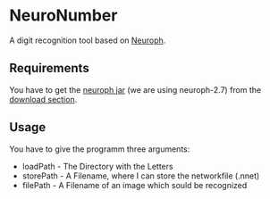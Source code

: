 NeuroNumber
===========

A digit recognition tool based on [Neuroph](http://neuroph.sourceforge.net/).

Requirements
------------
You have to get the [neuroph jar](http://sourceforge.net/projects/neuroph/files/neuroph-2.7/neuroph-2.7.zip/download) (we are using neuroph-2.7) from the [download section](http://neuroph.sourceforge.net/download.html).

Usage
-----

You have to give the programm three arguments:
  * loadPath - The Directory with the Letters
  * storePath - A Filename, where I can store the networkfile (.nnet)
  * filePath - A Filename of an image which sould be recognized
